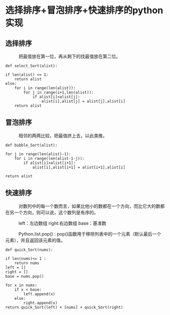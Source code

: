 选择排序+冒泡排序+快速排序的python实现
=================================
##  选择排序
&#8195;&#8195;&#8195;把最值放在第一位，再从剩下的找最值放在第二位。

    def select_Sort(alist):  
    
    if len(alist) <= 1:  
        return alist  
    else:  
        for i in range(len(alist)):  
            for j in range(i+1,len(alist)):  
                if alist[i]<alist[j]:  
                    alist[i],alist[j] = alist[j],alist[i]  
        return alist

##  冒泡排序
&#8195;&#8195;&#8195;相邻的两两比较，把最值挤上去，以此类推。

    def bubble_Sort(alist):  
      
    for j in range(len(alist)-1):  
        for i in range(len(alist-1-j)):  
            if alist[i]>alist[i+1]:  
                alist[i],alist[i+1] = alist[i+1],alist[i]  
  
    return alist

##  快速排序
&#8195;&#8195;&#8195;对数列中的每一个数而言，如果比他小的数都在一个方向，而比它大的数都在另一个方向，则可以说，这个数列是有序的。

&#8195;&#8195;&#8195;left：左边数组   right:右边数组  base：基准数

&#8195;&#8195;&#8195;Python.list.pop() : pop()函数用于移除列表中的一个元素（默认最后一个元素），并且返回该元素的值。


    def quick_Sort(nums):  
  
    if len(nums)<= 1 :  
        return nums  
    left = []   
    right = []   
    base = nums.pop()   
  
    for x in nums:  
        if x < base:  
            left.append(x)  
        else:  
            right.append(x)  
    return quick_Sort(left) + [nums] + quick_Sort(right)
